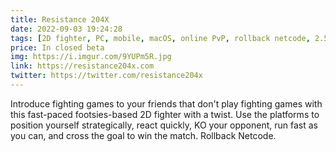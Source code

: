 ```yaml
---
title: Resistance 204X
date: 2022-09-03 19:24:28
tags: [2D fighter, PC, mobile, macOS, online PvP, rollback netcode, 2.5D]
price: In closed beta
img: https://i.imgur.com/9YUPm5R.jpg
link: https://resistance204x.com
twitter: https://twitter.com/resistance204x
---
```

Introduce fighting games to your friends that don't play fighting games with this fast-paced footsies-based 2D fighter with a twist. Use the platforms to position yourself strategically, react quickly, KO your opponent, run fast as you can, and cross the goal to win the match. Rollback Netcode.